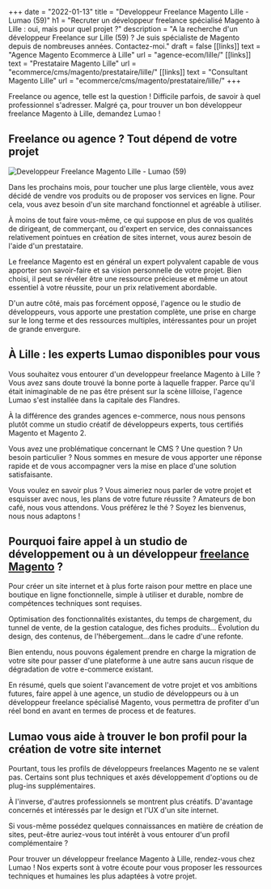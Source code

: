 +++
date = "2022-01-13"
title = "Developpeur Freelance Magento Lille - Lumao (59)"
h1 = "Recruter un développeur freelance spécialisé Magento à Lille : oui, mais pour quel projet ?"
description = "A la recherche d'un développeur Freelance sur Lille (59) ? Je suis spécialiste de Magento depuis de nombreuses années. Contactez-moi."
draft = false
[[links]]
    text = "Agence Magento Ecommerce à Lille"
    url = "agence-ecom/lille/"
[[links]]
    text = "Prestataire Magento Lille"
    url = "ecommerce/cms/magento/prestataire/lille/"
[[links]]
    text = "Consultant Magento Lille"
    url = "ecommerce/cms/magento/prestataire/lille/"
+++

Freelance ou agence, telle est la question ! Difficile parfois, de savoir à quel professionnel s'adresser. Malgré ça, pour trouver un bon développeur freelance Magento à Lille, demandez Lumao !

## Freelance ou agence ? Tout dépend de votre projet

<img class="animate zoomIn margin-auto" src="/images/ville/lille.png" alt="Developpeur Freelance Magento Lille - Lumao (59)" />

Dans les prochains mois, pour toucher une plus large clientèle, vous avez décidé de vendre vos produits ou de proposer vos services en ligne. Pour cela, vous avez besoin d'un site marchand fonctionnel et agréable à utiliser.

À moins de tout faire vous-même, ce qui suppose en plus de vos qualités de dirigeant, de commerçant, ou d'expert en service, des connaissances relativement pointues en création de sites internet, vous aurez besoin de l'aide d'un prestataire.

Le freelance Magento est en général un expert polyvalent capable de vous apporter son savoir-faire et sa vision personnelle de votre projet. Bien choisi, il peut se révéler être une ressource précieuse et même un atout essentiel à votre réussite, pour un prix relativement abordable.

D'un autre côté, mais pas forcément opposé, l'agence ou le studio de développeurs, vous apporte une prestation complète, une prise en charge sur le long terme et des ressources multiples, intéressantes pour un projet de grande envergure.

## À Lille : les experts Lumao disponibles pour vous

Vous souhaitez vous entourer d'un developpeur freelance Magento à Lille ? Vous avez sans doute trouvé la bonne porte à laquelle frapper. Parce qu'il était inimaginable de ne pas être présent sur la scène lilloise, l'agence Lumao s'est installée dans la capitale des Flandres.

À la différence des grandes agences e-commerce, nous nous pensons plutôt comme un studio créatif de développeurs experts, tous certifiés Magento et Magento 2.

Vous avez une problématique concernant le CMS ? Une question ? Un besoin particulier ? Nous sommes en mesure de vous apporter une réponse rapide et de vous accompagner vers la mise en place d'une solution satisfaisante.

Vous voulez en savoir plus ? Vous aimeriez nous parler de votre projet et esquisser avec nous, les plans de votre future réussite ? Amateurs de bon café, nous vous attendons. Vous préférez le thé ? Soyez les bienvenus, nous nous adaptons !

## Pourquoi faire appel à un studio de développement ou à un développeur [freelance Magento](/ecommerce/cms/magento/freelance/) ?

Pour créer un site internet et à plus forte raison pour mettre en place une boutique en ligne fonctionnelle, simple à utiliser et durable, nombre de compétences techniques sont requises.

Optimisation des fonctionnalités existantes, du temps de chargement, du tunnel de vente, de la gestion catalogue, des fiches produits... Évolution du design, des contenus, de l'hébergement...dans le cadre d'une refonte.

Bien entendu, nous pouvons également prendre en charge la migration de votre site pour passer d'une plateforme à une autre sans aucun risque de dégradation de votre e-commerce existant.

En résumé, quels que soient l'avancement de votre projet et vos ambitions futures, faire appel à une agence, un studio de développeurs ou à un développeur freelance spécialisé Magento, vous permettra de profiter d'un réel bond en avant en termes de process et de features.

## Lumao vous aide à trouver le bon profil pour la création de votre site internet

Pourtant, tous les profils de développeurs freelances Magento ne se valent pas. Certains sont plus techniques et axés développement d'options ou de plug-ins supplémentaires.

À l'inverse, d'autres professionnels se montrent plus créatifs. D'avantage concernés et intéressés par le design et l'UX d'un site internet.

Si vous-même possédez quelques connaissances en matière de création de sites, peut-être auriez-vous tout intérêt à vous entourer d'un profil complémentaire ?

Pour trouver un développeur freelance Magento à Lille, rendez-vous chez Lumao ! Nos experts sont à votre écoute pour vous proposer les ressources techniques et humaines les plus adaptées à votre projet.

